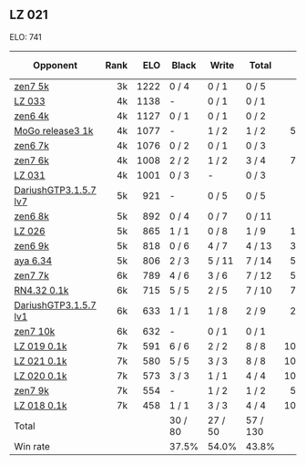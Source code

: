 ## LZ 021 ##

ELO: 741

Opponent | Rank | ELO | Black | Write | Total | Win rate
---------|-----:|----:|-------|-------|-------|-------:
[zen7 5k](zen7%205k.md) | 3k | 1222 | 0 / 4 | 0 / 1 | 0 / 5 | 0.0%
[LZ 033](LZ%20033.md) | 4k | 1138 | - | 0 / 1 | 0 / 1 | 0.0%
[zen6 4k](zen6%204k.md) | 4k | 1127 | 0 / 1 | 0 / 1 | 0 / 2 | 0.0%
[MoGo release3 1k](MoGo%20release3%201k.md) | 4k | 1077 | - | 1 / 2 | 1 / 2 | 50.0%
[zen6 7k](zen6%207k.md) | 4k | 1076 | 0 / 2 | 0 / 1 | 0 / 3 | 0.0%
[zen7 6k](zen7%206k.md) | 4k | 1008 | 2 / 2 | 1 / 2 | 3 / 4 | 75.0%
[LZ 031](LZ%20031.md) | 4k | 1001 | 0 / 3 | - | 0 / 3 | 0.0%
[DariushGTP3.1.5.7 lv7](DariushGTP3.1.5.7%20lv7.md) | 5k | 921 | - | 0 / 5 | 0 / 5 | 0.0%
[zen6 8k](zen6%208k.md) | 5k | 892 | 0 / 4 | 0 / 7 | 0 / 11 | 0.0%
[LZ 026](LZ%20026.md) | 5k | 865 | 1 / 1 | 0 / 8 | 1 / 9 | 11.1%
[zen6 9k](zen6%209k.md) | 5k | 818 | 0 / 6 | 4 / 7 | 4 / 13 | 30.8%
[aya 6.34](aya%206.34.md) | 5k | 806 | 2 / 3 | 5 / 11 | 7 / 14 | 50.0%
[zen7 7k](zen7%207k.md) | 6k | 789 | 4 / 6 | 3 / 6 | 7 / 12 | 58.3%
[RN4.32 0.1k](RN4.32%200.1k.md) | 6k | 715 | 5 / 5 | 2 / 5 | 7 / 10 | 70.0%
[DariushGTP3.1.5.7 lv1](DariushGTP3.1.5.7%20lv1.md) | 6k | 633 | 1 / 1 | 1 / 8 | 2 / 9 | 22.2%
[zen7 10k](zen7%2010k.md) | 6k | 632 | - | 0 / 1 | 0 / 1 | 0.0%
[LZ 019 0.1k](LZ%20019%200.1k.md) | 7k | 591 | 6 / 6 | 2 / 2 | 8 / 8 | 100.0%
[LZ 021 0.1k](LZ%20021%200.1k.md) | 7k | 580 | 5 / 5 | 3 / 3 | 8 / 8 | 100.0%
[LZ 020 0.1k](LZ%20020%200.1k.md) | 7k | 573 | 3 / 3 | 1 / 1 | 4 / 4 | 100.0%
[zen7 9k](zen7%209k.md) | 7k | 554 | - | 1 / 2 | 1 / 2 | 50.0%
[LZ 018 0.1k](LZ%20018%200.1k.md) | 7k | 458 | 1 / 1 | 3 / 3 | 4 / 4 | 100.0%
Total | | | 30 / 80 | 27 / 50 | 57 / 130 | 
Win rate| | | 37.5% | 54.0% | 43.8% | 
